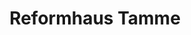 ---
title: "Reformhaus Tamme"
url: /neustadt-an-der-weinstrasse/reformhaus-tamme/
shop: Bioladen
---